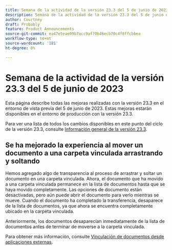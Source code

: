 ```yaml
---
title: Semana de la actividad de la versión 23.3 del 5 de junio de 2023
description: Semana de la actividad de la versión 23.3 del 5 de junio de 2023
author: Courtney
draft: Probably
feature: Product Announcements
source-git-commit: ea47e5eae09b7acc9af70b46ecb70c4f8ffcbbea
workflow-type: tm+mt
source-wordcount: '181'
ht-degree: 0%

---
```


# Semana de la actividad de la versión 23.3 del 5 de junio de 2023

Esta página describe todas las mejoras realizadas con la versión 23.3 en el entorno de vista previa del 5 de junio de 2023. Estas mejoras estarán disponibles en el entorno de producción con la versión 23.3.

Para ver una lista de todos los cambios disponibles en este punto del ciclo de la versión 23.3, consulte [Información general de la versión 23.3](/help/quicksilver/product-announcements/product-releases/23.3-release-activity/23-3-release-overview.md).

## Se ha mejorado la experiencia al mover un documento a una carpeta vinculada arrastrando y soltando

Hemos agregado algo de transparencia al proceso de arrastrar y soltar un documento en una carpeta vinculada. Ahora, el documento que ha movido a una carpeta vinculada permanece en la lista de documentos hasta que se haya movido completamente. Las opciones de documento están desactivadas, pero aún puede abrir el documento para verlo mientras se mueve. Cuando el documento ha completado la transferencia, desaparece de la lista de documentos, ya que ahora se encuentra completamente ubicado en la carpeta vinculada.

Anteriormente, los documentos desaparecían inmediatamente de la lista de documentos antes de terminar de moverse a la carpeta vinculada.

Para obtener más información, consulte [Vinculación de documentos desde aplicaciones externas](/help/quicksilver/documents/adding-documents-to-workfront/link-documents-from-external-apps.md).



<!-- HTML you might need

Video link

[View a video demonstration of this feature](ADD URL){target=_blank}

Off-cycle note for weekly pages

>[!NOTE]
>
>Preview release: February 9, 2023; Planned Production release: February 23, 2023



-->